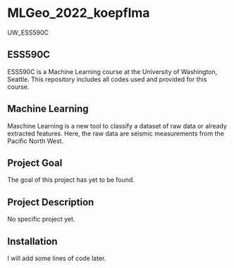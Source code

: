 # MLGeo_2022_koepflma
UW_ESS590C

## ESS590C
ESS590C is a Machine Learning course at the University of Washington, Seattle. This repository includes all codes used and provided for this course.

## Machine Learning
Maschine Learning is a new tool to classify a dataset of raw data or already extracted features. Here, the raw data are seismic measurements from the Pacific North West.

## Project Goal
The goal of this project has yet to be found.

## Project Description
No specific project yet.

## Installation
I will add some lines of code later.
